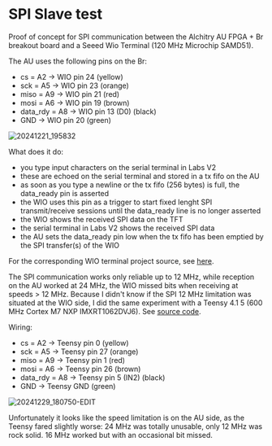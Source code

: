 # SPI Slave test

Proof of concept for SPI communication between the Alchitry AU FPGA + Br breakout board and a Seeed Wio Terminal (120 MHz Microchip SAMD51).

The AU uses the following pins on the Br:

- cs = A2 -> WIO pin 24 (yellow)
- sck = A5 -> WIO pin 23 (orange)
- miso = A9 -> WIO pin 21 (red)
- mosi = A6 -> WIO pin 19 (brown)
- data_rdy = A8 -> WIO pin 13 (D0) (black)
- GND -> WIO pin 20 (green)

![20241221_195832](https://github.com/user-attachments/assets/a2b7ce7a-c2fb-4f7d-8c81-f1626e4b6d0d)

What does it do:

- you type input characters on the serial terminal in Labs V2
- these are echoed on the serial terminal and stored in a tx fifo on the AU
- as soon as you type a newline or the tx fifo (256 bytes) is full, the data_ready pin is asserted
- the WIO uses this pin as a trigger to start fixed lenght SPI transmit/receive sessions until the data_ready line is no longer asserted
- the WIO shows the received SPI data on the TFT
- the serial terminal in Labs V2 shows the received SPI data
- the AU sets the data_ready pin low when the tx fifo has been emptied by the SPI transfer(s) of the WIO

For the corresponding WIO terminal project source, see [here](https://github.com/dheijl/wio_spi).

The SPI communication works only reliable up to 12 MHz, while reception on the AU worked at 24 MHz, the WIO missed bits when receiving at speeds > 12 MHz.
Because I didn't know if the SPI 12 MHz limitation was situated at the WIO side, I did the same experiment with a Teensy 4.1 5 (600 MHz Cortex M7 NXP IMXRT1062DVJ6). 
See [source code](https://github.com/dheijl/Teensy_SPI).

Wiring:

- cs = A2 -> Teensy pin 0 (yellow)
- sck = A5 -> Teensy pin 27 (orange)
- miso = A9 -> Teensy pin 1 (red)
- mosi = A6 -> Teensy pin 26 (brown)
- data_rdy = A8 -> Teensy pin 5 (IN2) (black)
- GND -> Teensy GND (green)

![20241229_180750-EDIT](https://github.com/user-attachments/assets/f7f43510-f85a-43ee-8b5f-6201d4f0a7b9)

Unfortunately it looks like the speed limitation is on the AU side, as the Teensy fared slightly worse: 24 MHz was totally unusable, only 12 MHz was rock solid. 16 MHz worked but with an occasional bit missed.
